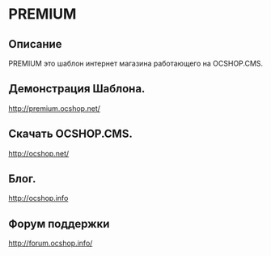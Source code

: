 # PREMIUM

## Описание

PREMIUM это шаблон интернет магазина работающего на OCSHOP.CMS.

## Демонстрация Шаблона.

http://premium.ocshop.net/

## Скачать OCSHOP.CMS.

http://ocshop.net/

## Блог.

http://ocshop.info

## Форум поддержки

http://forum.ocshop.info/
